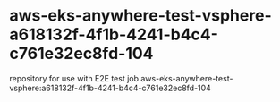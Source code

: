 # aws-eks-anywhere-test-vsphere-a618132f-4f1b-4241-b4c4-c761e32ec8fd-104
repository for use with E2E test job aws-eks-anywhere-test-vsphere:a618132f-4f1b-4241-b4c4-c761e32ec8fd-104
